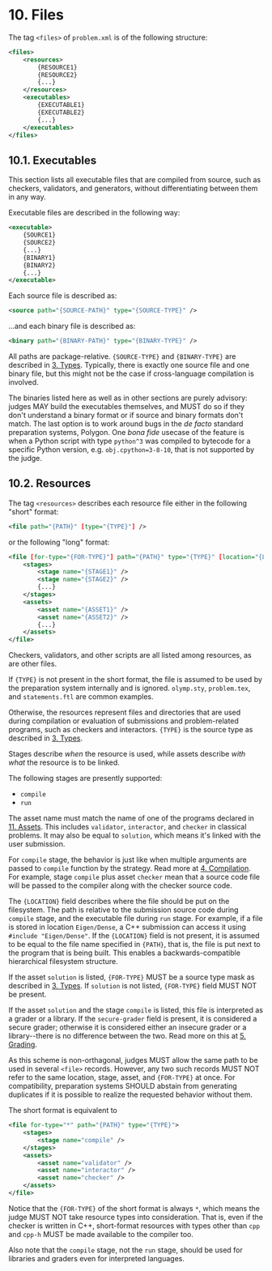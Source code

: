 # 10. Files

The tag `<files>` of `problem.xml` is of the following structure:

```xml
<files>
    <resources>
        {RESOURCE1}
        {RESOURCE2}
        {...}
    </resources>
    <executables>
        {EXECUTABLE1}
        {EXECUTABLE2}
        {...}
    </executables>
</files>
```


## 10.1. Executables

This section lists all executable files that are compiled from source, such as checkers, validators, and generators, without differentiating between them in any way.

Executable files are described in the following way:

```xml
<executable>
    {SOURCE1}
    {SOURCE2}
    {...}
    {BINARY1}
    {BINARY2}
    {...}
</executable>
```

Each source file is described as:

```xml
<source path="{SOURCE-PATH}" type="{SOURCE-TYPE}" />
```

...and each binary file is described as:

```xml
<binary path="{BINARY-PATH}" type="{BINARY-TYPE}" />
```

All paths are package-relative. `{SOURCE-TYPE}` and `{BINARY-TYPE}` are described in [3. Types](03-types.md). Typically, there is exactly one source file and one binary file, but this might not be the case if cross-language compilation is involved.

The binaries listed here as well as in other sections are purely advisory: judges MAY build the executables themselves, and MUST do so if they don't understand a binary format or if source and binary formats don't match. The last option is to work around bugs in the *de facto* standard preparation systems, Polygon. One *bona fide* usecase of the feature is when a Python script with type `python^3` was compiled to bytecode for a specific Python version, e.g. `obj.cpython=3-8-10`, that is not supported by the judge.


## 10.2. Resources

The tag `<resources>` describes each resource file either in the following "short" format:

```xml
<file path="{PATH}" [type="{TYPE}"] />
```

or the following "long" format:

```xml
<file [for-type="{FOR-TYPE}"] path="{PATH}" type="{TYPE}" [location="{LOCATION}"] [secure-grader="true"]>
    <stages>
        <stage name="{STAGE1}" />
        <stage name="{STAGE2}" />
        {...}
    </stages>
    <assets>
        <asset name="{ASSET1}" />
        <asset name="{ASSET2}" />
        {...}
    </assets>
</file>
```

Checkers, validators, and other scripts are all listed among resources, as are other files.

If `{TYPE}` is not present in the short format, the file is assumed to be used by the preparation system internally and is ignored. `olymp.sty`, `problem.tex`, and `statements.ftl` are common examples.

Otherwise, the resources represent files and directories that are used during compilation or evaluation of submissions and problem-related programs, such as checkers and interactors. `{TYPE}` is the source type as described in [3. Types](03-types.md).

Stages describe *when* the resource is used, while assets describe *with what* the resource is to be linked.

The following stages are presently supported:

- `compile`
- `run`

The asset name must match the name of one of the programs declared in [11. Assets](11-assets.md). This includes `validator`, `interactor`, and `checker` in classical problems. It may also be equal to `solution`, which means it's linked with the user submission.

For `compile` stage, the behavior is just like when multiple arguments are passed to `compile` function by the strategy. Read more at [4. Compilation](04-compilation.md). For example, stage `compile` plus asset `checker` mean that a source code file will be passed to the compiler along with the checker source code.

The `{LOCATION}` field describes where the file should be put on the filesystem. The path is relative to the submission source code during `compile` stage, and the executable file during `run` stage. For example, if a file is stored in location `Eigen/Dense`, a C++ submission can access it using `#include "Eigen/Dense"`. If the `{LOCATION}` field is not present, it is assumed to be equal to the file name specified in `{PATH}`, that is, the file is put next to the program that is being built. This enables a backwards-compatible hierarchical filesystem structure.

If the asset `solution` is listed, `{FOR-TYPE}` MUST be a source type mask as described in [3. Types](03-types.md). If `solution` is not listed, `{FOR-TYPE}` field MUST NOT be present.

If the asset `solution` and the stage `compile` is listed, this file is interpreted as a grader or a library. If the `secure-grader` field is present, it is considered a secure grader; otherwise it is considered either an insecure grader or a library--there is no difference between the two. Read more on this at [5. Grading](05-grading.md).

As this scheme is non-orthagonal, judges MUST allow the same path to be used in several `<file>` records. However, any two such records MUST NOT refer to the same location, stage, asset, and `{FOR-TYPE}` at once. For compatibility, preparation systems SHOULD abstain from generating duplicates if it is possible to realize the requested behavior without them.

The short format is equivalent to

```xml
<file for-type="*" path="{PATH}" type="{TYPE}">
    <stages>
        <stage name="compile" />
    </stages>
    <assets>
        <asset name="validator" />
        <asset name="interactor" />
        <asset name="checker" />
    </assets>
</file>
```

Notice that the `{FOR-TYPE}` of the short format is always `*`, which means the judge MUST NOT take resource types into consideration. That is, even if the checker is written in C++, short-format resources with types other than `cpp` and `cpp-h` MUST be made available to the compiler too.

Also note that the `compile` stage, not the `run` stage, should be used for libraries and graders even for interpreted languages.
